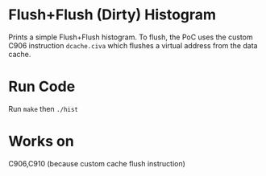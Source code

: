 # Flush+Flush (Dirty) Histogram

Prints a simple Flush+Flush histogram. 
To flush, the PoC uses the custom C906 instruction `dcache.civa` which flushes a virtual address from the data cache. 

# Run Code
Run `make` then `./hist`

# Works on 
C906,C910 (because custom cache flush instruction)